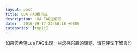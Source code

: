 ```yaml
---
layout: post
title: LUA FAQ提问区
description: LUA FAQ提问区
date:   2016-09-17 22:50:18 +0800 
categories: [topic]
---
```

如果您希望Lua FAQ出现一些您感兴趣的课题，请在评论下留言!:)